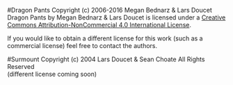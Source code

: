 #Dragon Pants
Copyright (c) 2006-2016 Megan Bednarz & Lars Doucet  
Dragon Pants by Megan Bednarz & Lars Doucet is licensed under a [Creative Commons Attribution-NonCommercial 4.0 International License](http://creativecommons.org/licenses/by-nc/4.0/).

If you would like to obtain a different license for this work (such as a commercial license) feel free to contact the authors.

#Surmount
Copyright (c) 2004 Lars Doucet & Sean Choate
All Rights Reserved  
(different license coming soon)

